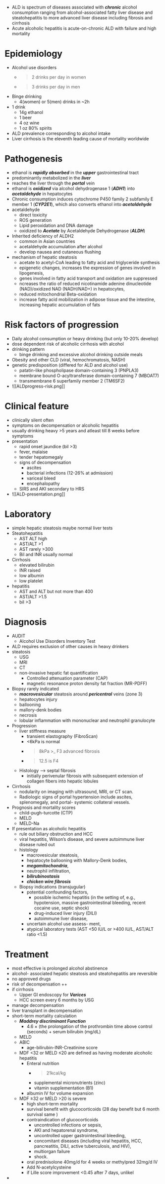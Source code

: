 * ALD is spectrum of diseases associated with ***chronic*** alcohol consumption ranging from alcohol-associated fatty liver disease and steatohepatitis to more advanced liver disease including fibrosis and cirrhosis
* Acute alcoholic hepatitis is acute-on-chronic ALD with failure and high mortality 
# Epidemiology 
* Alcohol use disorders 
	* >2 drinks per day in women 
	* >3 drinks per day in men 
* Binge drinking 
	* 4(women) or 5(men) drinks in ~2h
* 1 drink 
	* 14g ethanol 
	* 1 beer 
	* 4 oz wine 
	* 1 oz 80% spirits 
* ALD prevalence corresponding to alcohol intake 
* Liver cirrhosis is the eleventh leading cause of mortality worldwide
# Pathogenesis 
* ethanol is ***rapidly absorbed*** in the ***upper*** gastrointestinal tract 
* predominantly metabolized in the ***liver***
* reaches the liver through the ***portal*** vein 
* ethanol is ***oxidized*** via alcohol dehydrogenase 1 (***ADH1***) into ***acetaldehyde*** in hepatocytes
* Chronic consumption induces cytochrome P450 family 2 subfamily E member 1 (***CYP2E1***), which also converts ethanol into ***acetaldehyde***
* acetaldehyde 
	* direct toxicity 
	* ROS generation 
	* Lipid peroxidation and DNA damage 
	* oxidized to ***Acetate*** by Acetaldehyde Dehydrogenase (***ALDH***)
* Inherited deficiency of ALDH2
	* common in Asian countries
	* acetaldehyde accumulation after alcohol  
	* develop nausea and cutaneous flushing
* mechanism of hepatic steatosis 
	* acetate to acetyl-CoA leading to fatty acid and triglyceride synthesis 
	* epigenetic changes, increases the expression of genes involved in lipogenesis,
	* genes involved in fatty acid transport and oxidation are suppressed
	* ncreases the ratio of reduced nicotinamide adenine dinucleotide (NAD)/oxidized NAD (NADH/NAD+) in hepatocytes,
	* reduced mitochondrial Beta-oxidation 
	* increase fatty acid mobilization in adipose tissue and the intestine, increasing hepatic accumulation of fats 
# Risk factors of progression 
* Daily alcohol consumption or heavy drinking (but only 10-20% develop)
* dose dependent risk of alcoholic cirrhosis with alcohol 
* drinking pattern 
	* binge drinking and excessive alcohol drinking outside meals 
* Obesity and other CLD (viral, hemochromatosis, NASH)
* genetic predisposition (differed for ALD and alcohol use)
	* patatin-like phospholipase domain-containing 3 (PNPLA3)
	* membrane bound O-acyltransferase domain-containing 7 (MBOAT7)
	* transmembrane 6 superfamily member 2 (TM6SF2)
* ![[ALDprogress-risk.png]]
# Clinical feature 
* clinically silent often 
* symptoms on decompensation or alcoholic hepatitis 
* usually drinking heavy >5 years and atleast till 8 weeks before symptoms 
* presentation 
	* rapid onset jaundice (bil >3)
	* fever, malaise 
	* tender hepatomegaly 
	* signs of decompensation 
		* ascites 
		* bacterial infections (12-26% at admission)
		* variceal bleed 
		* encephalopathy 
	* SIRS and AKI secondary to HRS 
* ![[ALD-presentation.png]]
# Laboratory 
* simple hepatic steatosis maybe normal liver tests 
* Steatohepatitis 
	* AST ALT high 
	* AST/ALT >1
	* AST rarely >300 
	* Bil and INR usually normal 
* Cirrhosis 
	* elevated bilirubin 
	* INR raised 
	* low albumin 
	* low platelet 
* hepatitis 
	* AST and ALT but not more than 400 
	* AST/ALT >1.5 
	* bil >3 
# Diagnosis 
* AUDIT 
	* Alcohol Use Disorders Inventory Test 
* ALD requires exclusion of other causes in heavy drinkers 
* steatosis 
	* USG 
	* MRI 
	* CT 
	* non-invasive hepatic fat quantification 
		* Controlled attenuation parameter (CAP)
		* magnetic resonance proton density fat fraction (MR-PDFF)
* Biopsy rarely indicated 
	* ***macrovesicular*** steatosis around ***pericentral*** veins (zone 3)
	* hepatocytes injury 
	* ballooning 
	* mallory-denk bodies 
	* necrosis 
	* lobular inflammation with mononuclear and neutrophil granulocyte 
* Progression 
	* liver stiffness measure 
		* transient elastography (FibroScan)
		* <6kPa is normal 
		* >8kPa >_ F3 advanced fibrosis 
		* >12.5 is F4 
	* Histology --> septal fibrosis 
		* initially perivenular fibrosis with subsequent extension of collagen fibers into hepatic lobules
* Cirrhosis 
	* nodularity on imaging with ultrasound, MRI, or CT scan. 
	* Radiologic signs of portal hypertension include ascites, splenomegaly, and portal- systemic collateral vessels.
* Prognosis and mortality scores 
	* child-pugh-turcotte (CTP)
	* MELD 
	* MELD-Na 
* If presentation as alcoholic hepatitis 
	* rule out biliary obstruction and HCC 
	* viral hepatitis, Wilson’s disease, and severe autoimmune liver disease ruled out
	* histology 
		* macrovesicular steatosis, 
		* hepatocyte ballooning with Mallory-Denk bodies, 
		* ***megamitochondria***, 
		* neutrophil infiltration, 
		* ***bilirubinostasis*** 
		* ***chicken wire fibrosis***
	* Biopsy indications (transjugular)
		* potential confounding factors, 
			* possible ischemic hepatitis (in the setting of, e.g., hypotension, massive gastrointestinal bleeding, recent cocaine use, septic shock)
			* drug-induced liver injury (DILI) 
			* autoimmune liver disease, 
		* uncertain alcohol use assess- ment,
		* atypical laboratory tests (AST <50 IU/L or >400 IU/L, AST/ALT ratio <1.5)

# Treatment 
* most effective is prolonged alcohol abstinence 
* alcohol- associated hepatic steatosis and steatohepatitis are reversible
* no approved drugs 
* risk of decompensation ++ 
* if cirrhosis 
	* Upper GI endoscopy for ***Varices*** 
	* HCC screen every 6 months by USG 
* manage decompensation 
* liver transplant in decompensation 
* short-term mortality calculation
	* ***Maddrey discriminant Function***
		* 4.6 × (the prolongation of the prothrombin time above control {seconds) + serum bilirubin (mg/dL)
	* MELD 
	* ABIC 
		* age-bilirubin-INR-Creatinine score 
	* MDF <32 or MELD ≤20 are defined as having moderate alcoholic hepatitis
		* Enteral nutrition 
			* >21kcal/kg 
			* supplemental micronutrients (zinc)
			* vitamin supplementation (B1)
		* albumin IV for volume expansion 
	* MDF ≥32 or MELD >20 is severe 
		* high short-term mortality 
		* survival benefit with glucocorticoids (28 day benefit but 6 month survival same )
		* contraindication of glucocorticoids 
			* uncontrolled infections or sepsis, 
			* AKI and hepatorenal syndrome, 
			* uncontrolled upper gastrointestinal bleeding, 
			* concomitant diseases (including viral hepatitis, HCC, pancreatitis, DILI, active tuberculosis, and HIV), 
			* multiorgan failure
			* shock.
		* oral prednisolone 40mg/d for 4 weeks or methylpred 32mg/d IV 
		* Add N-acetylcysteine 
		* if Lille score improvement  <0.45 after 7 days, unlikel
* 